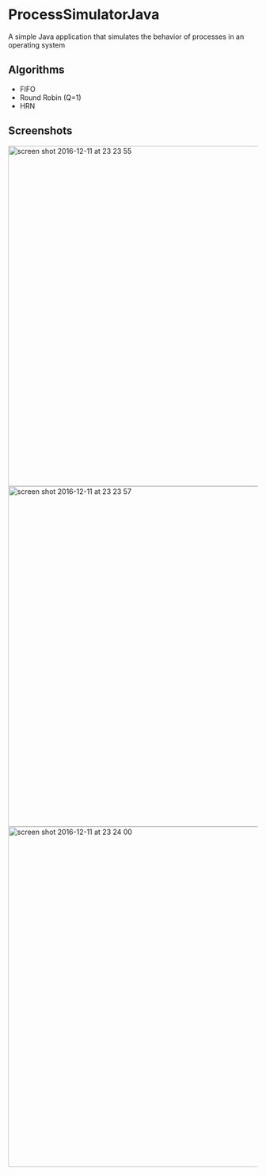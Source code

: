# ProcessSimulatorJava

A simple Java application that simulates the behavior of processes in an operating system

## Algorithms

* FIFO
* Round Robin (Q=1)
* HRN

## Screenshots

<img width="687" alt="screen shot 2016-12-11 at 23 23 55" src="https://cloud.githubusercontent.com/assets/1444991/21087289/f78e7e6c-bffa-11e6-953e-7d7853eaf87c.png">
<img width="687" alt="screen shot 2016-12-11 at 23 23 57" src="https://cloud.githubusercontent.com/assets/1444991/21087290/f79558c2-bffa-11e6-98c6-a9dbf4e26840.png">
<img width="687" alt="screen shot 2016-12-11 at 23 24 00" src="https://cloud.githubusercontent.com/assets/1444991/21087291/f7968562-bffa-11e6-944e-00998b7a44d6.png">
